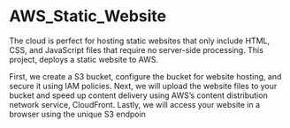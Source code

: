 # AWS_Static_Website
The cloud is perfect for hosting static websites that only include HTML, CSS, and JavaScript files that require no server-side processing. This project, deploys a static website to AWS.

First, we create a S3 bucket, configure the bucket for website hosting, and secure it using IAM policies. Next, we will upload the website files to your bucket and speed up content delivery using AWS’s content distribution network service, CloudFront. Lastly, we will access your website in a browser using the unique S3 endpoin
